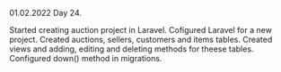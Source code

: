 01.02.2022
Day 24.

Started creating auction project in Laravel.
Cofigured Laravel for a new project.
Created auctions, sellers, customers and items tables.
Created views and adding, editing and deleting methods for theese tables.
Configured down() method in migrations.
